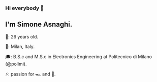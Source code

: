 ### Hi everybody 👋

## I'm Simone Asnaghi.

🎂: 26 years old.

🏡: Milan, Italy.

🎓: B.S.c and M.S.c in Electronics Engineering at Politecnico di Milano (@polimi).

⚡️: passion for 🏎 and 🏀.

